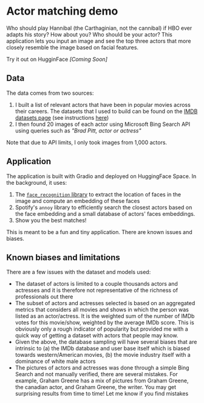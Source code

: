 # Actor matching demo

Who should play Hannibal (the Carthaginian, not the cannibal) if HBO ever adapts his story? How about you? Who should be your actor?
This application lets you input an image and see the top three actors that more closely resemble the image based on facial features.

Try it out on HugginFace _[Coming Soon]_


## Data

The data comes from two sources:

1. I built a list of relevant actors that have been in popular movies across their careers. The datasets that I used to build can be found on the [IMDB datasets page](https://datasets.imdbws.com/) (see instructions [here](https://www.imdb.com/interfaces/))
2. I then found 20 images of each actor using Microsoft Bing Search API using queries such as *"Brad Pitt, actor or actress"*

Note that due to API limits, I only took images from 1,000 actors. 

## Application

The application is built with Gradio and deployed on HuggingFace Space. In the background, it uses:

1. The [`face_recognition` library](https://github.com/ageitgey/face_recognition) to extract the location of faces in the image and compute an embedding of these faces
2. Spotify's `annoy` library to efficiently search the closest actors based on the face embedding and a small database of actors' faces embeddings. 
3. Show you the best matches!

This is meant to be a fun and tiny application. There are known issues and biases. 

## Known biases and limitations

There are a few issues with the dataset and models used:

- The dataset of actors is limited to a couple thousands actors and actresses and it is therefore not representative of the richness of professionals out there
- The subset of actors and actresses selected is based on an aggregated metrics that considers all movies and shows in which the person was listed as an actor/actress. It is the weighted sum of the number of IMDb votes for this movie/show, weighted by the average IMDb score. This is obviously only a rough indicator of popularity but provided me with a quick way of getting a dataset with actors that people may know.
- Given the above, the database sampling will have several biases that are intrinsic to (a) the IMDb database and user base itself which is biased towards western/American movies, (b) the movie industry itself with a dominance of white male actors
- The pictures of actors and actresses was done through a simple Bing Search and not manually verified, there are several mistakes. For example, Graham Greene has a mix of pictures from Graham Greene, the canadian actor, and Graham Greene, the writer. You may get surprising results from time to time! Let me know if you find mistakes

